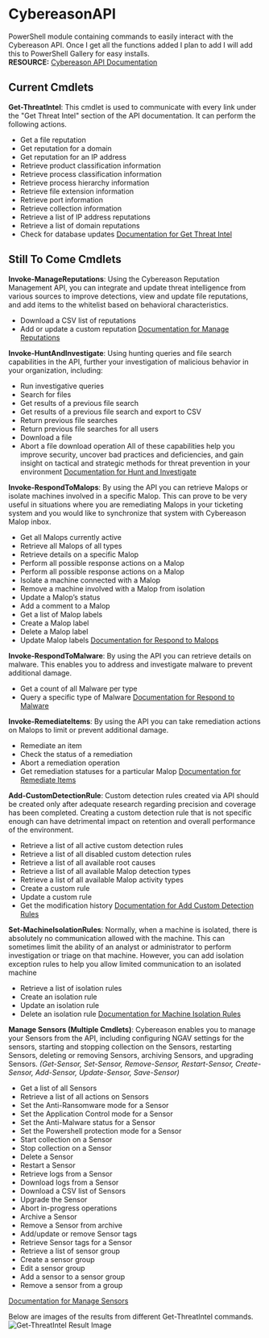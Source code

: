 # CybereasonAPI
 PowerShell module containing commands to easily interact with the Cybereason API. Once I get all the functions added I plan to add I will add this to PowerShell Gallery for easy installs.<br>
 __RESOURCE:__ [Cybereason API Documentation](https://nest.cybereason.com/documentation/api-documentation)

## Current Cmdlets
__Get-ThreatIntel__: This cmdlet is used to communicate with every link under the "Get Threat Intel" section of the API documentation. 
It can perform the following actions.
 - Get a file reputation	
 - Get reputation for a domain	
 - Get reputation for an IP address	
 - Retrieve product classification information	
 - Retrieve process classification information	
 - Retrieve process hierarchy information
 - Retrieve file extension information	
 - Retrieve port information
 - Retrieve collection information
 - Retrieve a list of IP address reputations
 - Retrieve a list of domain reputations
 - Check for database updates
[Documentation for Get Threat Intel](https://nest.cybereason.com/documentation/api-documentation/all-versions/get-threat-intel#get-threat-intel)

## Still To Come Cmdlets
__Invoke-ManageReputations__: Using the Cybereason Reputation Management API, you can integrate and update threat intelligence from various sources to improve detections, view and update file reputations, and add items to the whitelist based on behavioral characteristics.
- Download a CSV list of reputations
- Add or update a custom reputation
[Documentation for Manage Reputations](https://nest.cybereason.com/documentation/api-documentation/all-versions/manage-reputations)

__Invoke-HuntAndInvestigate__: Using hunting queries and file search capabilities in the API, further your investigation of malicious behavior in your organization, including:
- Run investigative queries
- Search for files
- Get results of a previous file search
- Get results of a previous file search and export to CSV
- Return previous file searches
- Return previous file searches for all users
- Download a file
- Abort a file download operation
All of these capabilities help you improve security, uncover bad practices and deficiencies, and gain insight on tactical and strategic methods for threat prevention in your environment
[Documentation for Hunt and Investigate](https://nest.cybereason.com/documentation/api-documentation/all-versions/hunt-and-investigate)

__Invoke-RespondToMalops__: By using the API you can retrieve Malops or isolate machines involved in a specific Malop. This can prove to be very useful in situations where you are remediating Malops in your ticketing system and you would like to synchronize that system with Cybereason Malop inbox.
- Get all Malops currently active
- Retrieve all Malops of all types
- Retrieve details on a specific Malop
- Perform all possible response actions on a Malop
- Perform all possible response actions on a Malop
- Isolate a machine connected with a Malop
- Remove a machine involved with a Malop from isolation
- Update a Malop’s status
- Add a comment to a Malop
- Get a list of Malop labels
- Create a Malop label
- Delete a Malop label
- Update Malop labels
[Documentation for Respond to Malops](https://nest.cybereason.com/documentation/api-documentation/all-versions/respond-malops)

__Invoke-RespondToMalware__: By using the API you can retrieve details on malware. This enables you to address and investigate malware to prevent additional damage.
- Get a count of all Malware per type
- Query a specific type of Malware
[Documentation for Respond to Malware](https://nest.cybereason.com/documentation/api-documentation/all-versions/respond-malware)

__Invoke-RemediateItems__: By using the API you can take remediation actions on Malops to limit or prevent additional damage.
- Remediate an item
- Check the status of a remediation
- Abort a remediation operation
- Get remediation statuses for a particular Malop
[Documentation for Remediate Items](https://nest.cybereason.com/documentation/api-documentation/all-versions/remediate-items-0)

__Add-CustomDetectionRule__: Custom detection rules created via API should be created only after adequate research regarding precision and coverage has been completed. Creating a custom detection rule that is not specific enough can have detrimental impact on retention and overall performance of the environment.
- Retrieve a list of all active custom detection rules
- Retrieve a list of all disabled custom detection rules
- Retrieve a list of all available root causes
- Retrieve a list of all available Malop detection types
- Retrieve a list of all available Malop activity types
- Create a custom rule
- Update a custom rule
- Get the modification history
[Documentation for Add Custom Detection Rules](https://nest.cybereason.com/documentation/api-documentation/all-versions/add-custom-detection-rules)

__Set-MachineIsolationRules__: Normally, when a machine is isolated, there is absolutely no communication allowed with the machine. This can sometimes limit the ability of an analyst or administrator to perform investigation or triage on that machine. However, you can add isolation exception rules to help you allow limited communication to an isolated machine
- Retrieve a list of isolation rules 
- Create an isolation rule
- Update an isolation rule
- Delete an isolation rule
[Documentation for Machine Isolation Rules](https://nest.cybereason.com/documentation/api-documentation/all-versions/set-machine-isolation-rules)

__Manage Sensors (Multiple Cmdlets)__: Cybereason enables you to manage your Sensors from the API, including configuring NGAV settings for the sensors, starting and stopping collection on the Sensors, restarting Sensors, deleting or removing Sensors, archiving Sensors, and upgrading Sensors. _(Get-Sensor, Set-Sensor, Remove-Sensor, Restart-Sensor, Create-Sensor, Add-Sensor, Update-Sensor, Save-Sensor)_
- Get a list of all Sensors
- Retrieve a list of all actions on Sensors
- Set the Anti-Ransomware mode for a Sensor
- Set the Application Control mode for a Sensor
- Set the Anti-Malware status for a Sensor
- Set the Powershell protection mode for a Sensor
- Start collection on a Sensor
- Stop collection on a Sensor
- Delete a Sensor
- Restart a Sensor
- Retrieve logs from a Sensor
- Download logs from a Sensor
- Download a CSV list of Sensors
- Upgrade the Sensor
- Abort in-progress operations
- Archive a Sensor
- Remove a Sensor from archive
- Add/update or remove Sensor tags
- Retrieve Sensor tags for a Sensor
- Retrieve a list of sensor group
- Create a sensor group
- Edit a sensor group
- Add a sensor to a sensor group
- Remove a sensor from a group

[Documentation for Manage Sensors](https://nest.cybereason.com/documentation/api-documentation/all-versions/manage-sensors)

Below are images of the results from different Get-ThreatIntel commands.
![Get-ThreatIntel Result Image](https://raw.githubusercontent.com/tobor88/CybereasonAPI/main/images/GetThreatInfoImage.png)
